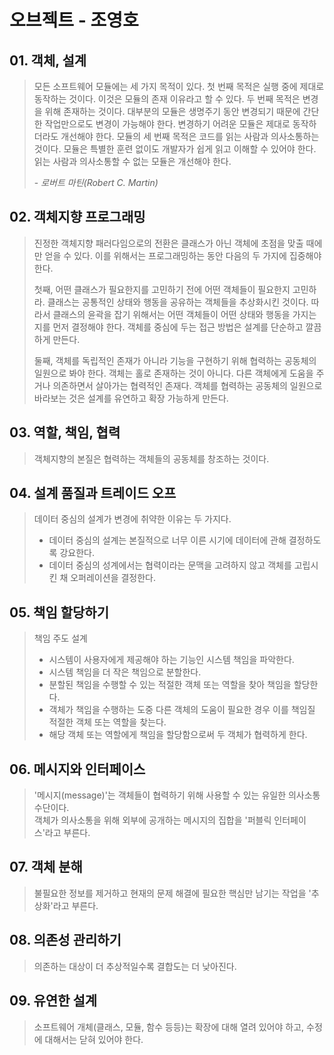 # 오브젝트 - 조영호

## 01. 객체, 설계
> 모든 소프트웨어 모듈에는 세 가지 목적이 있다. 첫 번째 목적은 실행 중에 제대로 동작하는 것이다. 이것은 모듈의 존재 이유라고 할 수 있다. 두 번째 목적은 변경을 위해 존재하는 것이다. 대부분의 모듈은 생명주기 동안 변경되기 때문에 간단한 작업만으로도 변경이 가능해야 한다. 변경하기 어려운 모듈은 제대로 동작하더라도 개선해야 한다. 모듈의 세 번째 목적은 코드를 읽는 사람과 의사소통하는 것이다. 모듈은 특별한 훈련 없이도 개발자가 쉽게 읽고 이해할 수 있어야 한다. 읽는 사람과 의사소통할 수 없는 모듈은 개선해야 한다. 
> 
> \- *로버트 마틴(Robert C. Martin)*

## 02. 객체지향 프로그래밍
>  진정한 객체지향 패러다임으로의 전환은 클래스가 아닌 객체에 초점을 맞출 때에만 얻을 수 있다. 이를 위해서는 프로그래밍하는 동안 다음의 두 가지에 집중해야 한다.
>
> 첫째, 어떤 클래스가 필요한지를 고민하기 전에 어떤 객체들이 필요한지 고민하라. 클래스는 공통적인 상태와 행동을 공유하는 객체들을 추상화시킨 것이다. 따라서 클래스의 윤곽을 잡기 위해서는 어떤 객체들이 어떤 상태와 행동을 가지는지를 먼저 결정해야 한다. 객체를 중심에 두는 접근 방법은 설계를 단순하고 깔끔하게 만든다. 
>
> 둘째, 객체를 독립적인 존재가 아니라 기능을 구현하기 위해 협력하는 공동체의 일원으로 봐야 한다. 객체는 홀로 존재하는 것이 아니다. 다른 객체에게 도움을 주거나 의존하면서 살아가는 협력적인 존재다. 객체를 협력하는 공동체의 일원으로 바라보는 것은 설계를 유연하고 확장 가능하게 만든다.

## 03. 역할, 책임, 협력
> 객체지향의 본질은 협력하는 객체들의 공동체를 창조하는 것이다.

## 04. 설계 품질과 트레이드 오프
> 데이터 중심의 설계가 변경에 취약한 이유는 두 가지다.
> * 데이터 중심의 설계는 본질적으로 너무 이른 시기에 데이터에 관해 결정하도록 강요한다.
> * 데이터 중심의 성계에서는 협력이라는 문맥을 고려하지 않고 객체를 고립시킨 채 오퍼레이션을 결정한다.

## 05. 책임 할당하기
> 책임 주도 설계
> * 시스템이 사용자에게 제공해야 하는 기능인 시스템 책임을 파악한다.
> * 시스템 책임을 더 작은 책임으로 분할한다.
> * 분할된 책임을 수행할 수 있는 적절한 객체 또는 역할을 찾아 책임을 할당한다.
> * 객체가 책임을 수행하는 도중 다른 객체의 도움이 필요한 경우 이를 책임질 적절한 객체 또는 역할을 찾는다.
> * 해당 객체 또는 역할에게 책임을 할당함으로써 두 객체가 협력하게 한다.
>

## 06. 메시지와 인터페이스
> '메시지(message)'는 객체들이 협력하기 위해 사용할 수 있는 유일한 의사소통 수단이다.<br>
> 객체가 의사소통을 위해 외부에 공개하는 메시지의 집합을 '퍼블릭 인터페이스'라고 부른다.

## 07. 객체 분해
> 불필요한 정보를 제거하고 현재의 문제 해결에 필요한 핵심만 남기는 작업을 '추상화'라고 부른다.
>

## 08. 의존성 관리하기
> 의존하는 대상이 더 추상적일수록 결합도는 더 낮아진다.

## 09. 유연한 설계
> 소프트웨어 개체(클래스, 모듈, 함수 등등)는 확장에 대해 열려 있어야 하고, 수정에 대해서는 닫혀 있어야 한다.